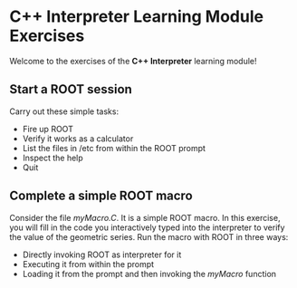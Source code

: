# C++ Interpreter Learning Module Exercises
Welcome to the exercises of the **C++ Interpreter** learning module!

## Start a ROOT session
Carry out these simple tasks:
 - Fire up ROOT
 - Verify it works as a calculator
 - List the files in /etc from within the ROOT prompt
 - Inspect the help
 - Quit

## Complete a simple ROOT macro
Consider the file *myMacro.C*. It is a simple ROOT macro. In this exercise, you
will fill in the code you interactively typed into the interpreter to verify the
value of the geometric series.
Run the macro with ROOT in three ways:
- Directly invoking ROOT as interpreter for it
- Executing it from within the prompt
- Loading it from the prompt and then invoking the *myMacro* function
